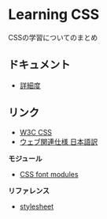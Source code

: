 # Learning CSS

CSSの学習についてのまとめ

## ドキュメント

- [詳細度](docs/Specificity.md)


## リンク

- [W3C CSS](http://www.w3.org/TR/#tr_CSS)
- [ウェブ関連仕様 日本語訳](http://www.hcn.zaq.ne.jp/___/WEB/index.html)

__モジュール__

- [CSS font modules](http://www.w3.org/TR/css3-fonts/)

__リファレンス__

- [stylesheet](https://stylesheets.co/)
